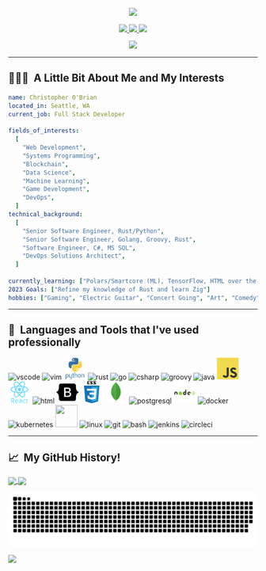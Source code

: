 <p align="center">
<img src="https://capsule-render.vercel.app/api?type=waving&color=gradient&height=265&section=header&text=Hi,%20I'm%20Chris!&fontSize=70&animation=fadeIn" />
</p>


<p align="center">
<a href="https://www.linkedin.com/in/chris-o-brian-487ab532/">
  <img height="50" src="https://user-images.githubusercontent.com/46517096/166973395-19676cd8-f8ec-4abf-83ff-da8243505b82.png"/>
</a>
<a href="https://mobiletread.medium.com/">
  <img height="50" src="https://user-images.githubusercontent.com/46517096/166973962-d05d145a-b6a0-4643-bd3d-5ac845679367.png"/>
</a>
<a href="https://twitter.com/ArdusJax">
  <img height="50" src="https://user-images.githubusercontent.com/46517096/166974271-91dfa250-d70b-4cb9-8707-f1bda1b708c3.png"/>
</a>
</p>

<p align="center">
  <img src= "https://media.giphy.com/media/13AN8X7jBIm15m/giphy.gif">
</p>

---

<h2> 👨🏻‍💻 &nbsp;A Little Bit About Me and My Interests</h2>

```yaml
name: Christopher O'Brian
located_in: Seattle, WA
current_job: Full Stack Developer

fields_of_interests:
  [
    "Web Development",
    "Systems Programming",
    "Blockchain",
    "Data Science",
    "Machine Learning",
    "Game Development",
    "DevOps",
  ]
technical_background:
  [
    "Senior Software Engineer, Rust/Python",
    "Senior Software Engineer, Golang, Groovy, Rust",
    "Software Engineer, C#, MS SQL",
    "DevOps Solutions Architect",
  ]
  
currently_learning: ["Polars/Smartcore (ML), TensorFlow, HTML over the wire"]
2023 Goals: ["Refine my knowledge of Rust and learn Zig"]
hobbies: ["Gaming", "Electric Guitar", "Concert Going", "Art", "Comedy"]
```
  
---  
  
<h2> 🚀 &nbsp;Languages and Tools that I've used professionally</h2>
<p align="left">
<img src="https://cdn.jsdelivr.net/gh/devicons/devicon/icons/vscode/vscode-original.svg" alt="vscode" width="45" height="45"/>
<img src="https://cdn.jsdelivr.net/gh/devicons/devicon/icons/vim/vim-original.svg" alt="vim" width="45" height="45"/>
<img src="https://raw.githubusercontent.com/devicons/devicon/master/icons/python/python-original-wordmark.svg" alt="python" width="45" height="45" />
<img src="https://cdn.jsdelivr.net/gh/devicons/devicon/icons/rust/rust-plain.svg" alt="rust" width="45" height="45"/>   
<img src="https://cdn.jsdelivr.net/gh/devicons/devicon/icons/go/go-original.svg" alt="go" width="45" height="45"/>
<img src="https://cdn.jsdelivr.net/gh/devicons/devicon/icons/csharp/csharp-original.svg" alt="csharp" width="45" height="45"/>   
<img src="https://cdn.jsdelivr.net/gh/devicons/devicon/icons/groovy/groovy-original.svg" alt="groovy" width="45" height="45"/>   
<img src="https://cdn.jsdelivr.net/gh/devicons/devicon/icons/java/java-original-wordmark.svg" alt="java" width="45" height="45"/>   
<img src="https://raw.githubusercontent.com/devicons/devicon/master/icons/javascript/javascript-original.svg" alt="javascript" width="45" height="45" />
<img src="https://raw.githubusercontent.com/devicons/devicon/master/icons/react/react-original-wordmark.svg" alt="react" width="45" height="45" />
<img src="https://cdn.jsdelivr.net/gh/devicons/devicon/icons/html5/html5-original.svg" alt="html" width="45" height="45"/>
<img src="https://raw.githubusercontent.com/devicons/devicon/master/icons/bootstrap/bootstrap-plain.svg" alt="bootstrap" width="45" height="45" />
<img src="https://raw.githubusercontent.com/devicons/devicon/master/icons/css3/css3-original-wordmark.svg" alt="css3" width="45" height="45" />
<img src="https://raw.githubusercontent.com/devicons/devicon/master/icons/mongodb/mongodb-original.svg" alt="mongodb" width="45" height="45" />
<img src="https://cdn.jsdelivr.net/gh/devicons/devicon/icons/postgresql/postgresql-original-wordmark.svg" alt="postgresql" width="45" height="45" />
<img src="https://raw.githubusercontent.com/devicons/devicon/master/icons/nodejs/nodejs-original-wordmark.svg" alt="nodejs" width="45" height="45" />
<img src="https://cdn.jsdelivr.net/gh/devicons/devicon/icons/docker/docker-original.svg" alt="docker" width="45" height="45"/>
<img src="https://cdn.jsdelivr.net/gh/devicons/devicon/icons/kubernetes/kubernetes-plain.svg" alt="kubernetes" width="45" height="45"/>
<img src="https://cdn.jsdelivr.net/gh/devicons/devicon/icons/amazonwebservices/amazonwebservices-plain-wordmark.svg" width="45" height="45"/>
<img src="https://cdn.jsdelivr.net/gh/devicons/devicon/icons/linux/linux-original.svg" alt="linux" width="45" height="45"/>       
<img src="https://cdn.jsdelivr.net/gh/devicons/devicon/icons/git/git-original.svg" alt="git" width="45" height="45"/>
<img src="https://cdn.jsdelivr.net/gh/devicons/devicon/icons/bash/bash-original.svg" alt="bash" width="45" height="45"/>
<img src="https://cdn.jsdelivr.net/gh/devicons/devicon/icons/jenkins/jenkins-original.svg" alt="jenkins" width="45" height="45"/>   
<img src="https://cdn.jsdelivr.net/gh/devicons/devicon/icons/circleci/circleci-plain-wordmark.svg" alt="circleci" width="45" height="45"/>   
</p>

---

<h2> 📈 &nbsp;My GitHub History!</h2>

<a href="https://github.com/anuraghazra/github-readme-stats">
  <img align="center" src="https://github-readme-stats.vercel.app/api?username=ArdusJax&count_private=true&show_icons=true&theme=aura&card_width=200" />
  <img align="center" src="https://github-readme-stats.vercel.app/api/top-langs/?username=ArdusJax&theme=aura&layout=compact&card_width=405"/>
</a>

![Snake animation](https://github.com/ArdusJax/ArdusJax/blob/output/github-contribution-grid-snake.svg)
  
<p align="left">
  <img src="https://capsule-render.vercel.app/api?type=waving&color=gradient&height=100&section=footer"/>
</p>